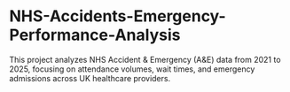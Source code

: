 # NHS-Accidents-Emergency-Performance-Analysis
This project analyzes NHS Accident &amp; Emergency (A&amp;E) data from 2021 to 2025, focusing on attendance volumes, wait times, and emergency admissions across UK healthcare providers. 
